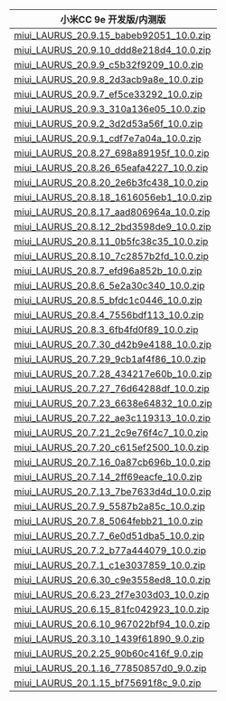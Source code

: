| 小米CC 9e  开发版/内测版    |
| ---- |
| [miui_LAURUS_20.9.15_babeb92051_10.0.zip](https://hugeota.d.miui.com/20.9.15/miui_LAURUS_20.9.15_babeb92051_10.0.zip)    |
| [miui_LAURUS_20.9.10_ddd8e218d4_10.0.zip](https://hugeota.d.miui.com/20.9.10/miui_LAURUS_20.9.10_ddd8e218d4_10.0.zip)    |
| [miui_LAURUS_20.9.9_c5b32f9209_10.0.zip](https://hugeota.d.miui.com/20.9.9/miui_LAURUS_20.9.9_c5b32f9209_10.0.zip)    |
| [miui_LAURUS_20.9.8_2d3acb9a8e_10.0.zip](https://hugeota.d.miui.com/20.9.8/miui_LAURUS_20.9.8_2d3acb9a8e_10.0.zip)    |
| [miui_LAURUS_20.9.7_ef5ce33292_10.0.zip](https://hugeota.d.miui.com/20.9.7/miui_LAURUS_20.9.7_ef5ce33292_10.0.zip)    |
| [miui_LAURUS_20.9.3_310a136e05_10.0.zip](https://hugeota.d.miui.com/20.9.3/miui_LAURUS_20.9.3_310a136e05_10.0.zip)    |
| [miui_LAURUS_20.9.2_3d2d53a56f_10.0.zip](https://hugeota.d.miui.com/20.9.2/miui_LAURUS_20.9.2_3d2d53a56f_10.0.zip)    |
| [miui_LAURUS_20.9.1_cdf7e7a04a_10.0.zip](https://hugeota.d.miui.com/20.9.1/miui_LAURUS_20.9.1_cdf7e7a04a_10.0.zip)    |
| [miui_LAURUS_20.8.27_698a89195f_10.0.zip](https://hugeota.d.miui.com/20.8.27/miui_LAURUS_20.8.27_698a89195f_10.0.zip)    |
| [miui_LAURUS_20.8.26_65eafa4227_10.0.zip](https://hugeota.d.miui.com/20.8.26/miui_LAURUS_20.8.26_65eafa4227_10.0.zip)    |
| [miui_LAURUS_20.8.20_2e6b3fc438_10.0.zip](https://hugeota.d.miui.com/20.8.20/miui_LAURUS_20.8.20_2e6b3fc438_10.0.zip)    |
| [miui_LAURUS_20.8.18_1616056eb1_10.0.zip](https://hugeota.d.miui.com/20.8.18/miui_LAURUS_20.8.18_1616056eb1_10.0.zip)    |
| [miui_LAURUS_20.8.17_aad806964a_10.0.zip](https://hugeota.d.miui.com/20.8.17/miui_LAURUS_20.8.17_aad806964a_10.0.zip)    |
| [miui_LAURUS_20.8.12_2bd3598de9_10.0.zip](https://hugeota.d.miui.com/20.8.12/miui_LAURUS_20.8.12_2bd3598de9_10.0.zip)    |
| [miui_LAURUS_20.8.11_0b5fc38c35_10.0.zip](https://hugeota.d.miui.com/20.8.11/miui_LAURUS_20.8.11_0b5fc38c35_10.0.zip)    |
| [miui_LAURUS_20.8.10_7c2857b2fd_10.0.zip](https://hugeota.d.miui.com/20.8.10/miui_LAURUS_20.8.10_7c2857b2fd_10.0.zip)    |
| [miui_LAURUS_20.8.7_efd96a852b_10.0.zip](https://hugeota.d.miui.com/20.8.7/miui_LAURUS_20.8.7_efd96a852b_10.0.zip)    |
| [miui_LAURUS_20.8.6_5e2a30c340_10.0.zip](https://hugeota.d.miui.com/20.8.6/miui_LAURUS_20.8.6_5e2a30c340_10.0.zip)    |
| [miui_LAURUS_20.8.5_bfdc1c0446_10.0.zip](https://hugeota.d.miui.com/20.8.5/miui_LAURUS_20.8.5_bfdc1c0446_10.0.zip)    |
| [miui_LAURUS_20.8.4_7556bdf113_10.0.zip](https://hugeota.d.miui.com/20.8.4/miui_LAURUS_20.8.4_7556bdf113_10.0.zip)    |
| [miui_LAURUS_20.8.3_6fb4fd0f89_10.0.zip](https://hugeota.d.miui.com/20.8.3/miui_LAURUS_20.8.3_6fb4fd0f89_10.0.zip)    |
| [miui_LAURUS_20.7.30_d42b9e4188_10.0.zip](https://hugeota.d.miui.com/20.7.30/miui_LAURUS_20.7.30_d42b9e4188_10.0.zip)    |
| [miui_LAURUS_20.7.29_9cb1af4f86_10.0.zip](https://hugeota.d.miui.com/20.7.29/miui_LAURUS_20.7.29_9cb1af4f86_10.0.zip)    |
| [miui_LAURUS_20.7.28_434217e60b_10.0.zip](https://hugeota.d.miui.com/20.7.28/miui_LAURUS_20.7.28_434217e60b_10.0.zip)    |
| [miui_LAURUS_20.7.27_76d64288df_10.0.zip](https://hugeota.d.miui.com/20.7.27/miui_LAURUS_20.7.27_76d64288df_10.0.zip)    |
| [miui_LAURUS_20.7.23_6638e64832_10.0.zip](https://hugeota.d.miui.com/20.7.23/miui_LAURUS_20.7.23_6638e64832_10.0.zip)    |
| [miui_LAURUS_20.7.22_ae3c119313_10.0.zip](https://hugeota.d.miui.com/20.7.22/miui_LAURUS_20.7.22_ae3c119313_10.0.zip)    |
| [miui_LAURUS_20.7.21_2c9e76f4c7_10.0.zip](https://hugeota.d.miui.com/20.7.21/miui_LAURUS_20.7.21_2c9e76f4c7_10.0.zip)    |
| [miui_LAURUS_20.7.20_c615ef2500_10.0.zip](https://hugeota.d.miui.com/20.7.20/miui_LAURUS_20.7.20_c615ef2500_10.0.zip)    |
| [miui_LAURUS_20.7.16_0a87cb696b_10.0.zip](https://hugeota.d.miui.com/20.7.16/miui_LAURUS_20.7.16_0a87cb696b_10.0.zip)    |
| [miui_LAURUS_20.7.14_2ff69eacfe_10.0.zip](https://hugeota.d.miui.com/20.7.14/miui_LAURUS_20.7.14_2ff69eacfe_10.0.zip)    |
| [miui_LAURUS_20.7.13_7be7633d4d_10.0.zip](https://hugeota.d.miui.com/20.7.13/miui_LAURUS_20.7.13_7be7633d4d_10.0.zip)    |
| [miui_LAURUS_20.7.9_5587b2a85c_10.0.zip](https://hugeota.d.miui.com/20.7.9/miui_LAURUS_20.7.9_5587b2a85c_10.0.zip)    |
| [miui_LAURUS_20.7.8_5064febb21_10.0.zip](https://hugeota.d.miui.com/20.7.8/miui_LAURUS_20.7.8_5064febb21_10.0.zip)    |
| [miui_LAURUS_20.7.7_6e0d51dba5_10.0.zip](https://hugeota.d.miui.com/20.7.7/miui_LAURUS_20.7.7_6e0d51dba5_10.0.zip)    |
| [miui_LAURUS_20.7.2_b77a444079_10.0.zip](https://hugeota.d.miui.com/20.7.2/miui_LAURUS_20.7.2_b77a444079_10.0.zip)    |
| [miui_LAURUS_20.7.1_c1e3037859_10.0.zip](https://hugeota.d.miui.com/20.7.1/miui_LAURUS_20.7.1_c1e3037859_10.0.zip)    |
| [miui_LAURUS_20.6.30_c9e3558ed8_10.0.zip](https://hugeota.d.miui.com/20.6.30/miui_LAURUS_20.6.30_c9e3558ed8_10.0.zip)    |
| [miui_LAURUS_20.6.23_2f7e303d03_10.0.zip](https://hugeota.d.miui.com/20.6.23/miui_LAURUS_20.6.23_2f7e303d03_10.0.zip)    |
| [miui_LAURUS_20.6.15_81fc042923_10.0.zip](https://hugeota.d.miui.com/20.6.15/miui_LAURUS_20.6.15_81fc042923_10.0.zip)    |
| [miui_LAURUS_20.6.10_967022bf94_10.0.zip](https://hugeota.d.miui.com/20.6.10/miui_LAURUS_20.6.10_967022bf94_10.0.zip)    |
| [miui_LAURUS_20.3.10_1439f61890_9.0.zip](https://hugeota.d.miui.com/20.3.10/miui_LAURUS_20.3.10_1439f61890_9.0.zip)    |
| [miui_LAURUS_20.2.25_90b60c416f_9.0.zip](https://hugeota.d.miui.com/20.2.25/miui_LAURUS_20.2.25_90b60c416f_9.0.zip)    |
| [miui_LAURUS_20.1.16_77850857d0_9.0.zip](https://hugeota.d.miui.com/20.1.16/miui_LAURUS_20.1.16_77850857d0_9.0.zip)    |
| [miui_LAURUS_20.1.15_bf75691f8c_9.0.zip](https://hugeota.d.miui.com/20.1.15/miui_LAURUS_20.1.15_bf75691f8c_9.0.zip)    |
